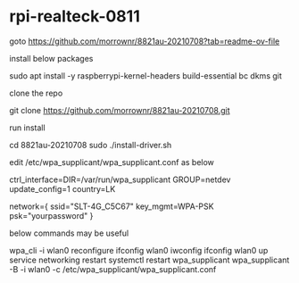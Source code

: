 # rpi-realteck-0811


goto https://github.com/morrownr/8821au-20210708?tab=readme-ov-file


install below packages

sudo apt install -y raspberrypi-kernel-headers build-essential bc dkms git


clone the repo

git clone https://github.com/morrownr/8821au-20210708.git

run install

cd 8821au-20210708
sudo ./install-driver.sh


edit /etc/wpa_supplicant/wpa_supplicant.conf as below


ctrl_interface=DIR=/var/run/wpa_supplicant GROUP=netdev
update_config=1
country=LK

network={
ssid="SLT-4G_C5C67"
key_mgmt=WPA-PSK
psk="yourpassword"
}

below commands may be useful

wpa_cli  -i wlan0 reconfigure
ifconfig wlan0
iwconfig
ifconfig  wlan0 up
service networking restart
systemctl  restart wpa_supplicant
wpa_supplicant -B -i wlan0 -c /etc/wpa_supplicant/wpa_supplicant.conf




